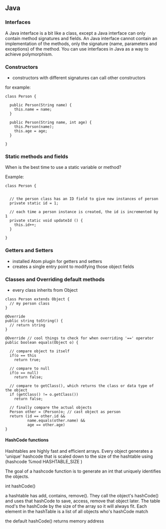 ## Java

### Interfaces

A Java interface is a bit like a class, except a Java interface can only contain method signatures and fields. An Java interface cannot contain an implementation of the methods, only the signature (name, parameters and exceptions) of the method. You can use interfaces in Java as a way to achieve polymorphism.

### Constructors

- constructors with different signatures can call other constructors

for example:
```
class Person {

  public Person(String name) {
    this.name = name;
  }

  public Person(String name, int age) {
    this.Person(name);
    this.age = age;
  }

}

```

### Static methods and fields

When is the best time to use a static variable or method?

Example:

```
class Person {


  // the person class has an ID field to give new instances of person
  private static id = 1;

  // each time a person instance is created, the id is incremented by 1
  private static void updateId () {
    this.id++;
  }

}
```

### Getters and Setters

- installed Atom plugin for getters and setters
- creates a single entry point to modifying those object fields

### Classes and Overriding default methods

- every class inherits from Object
```
class Person extends Object {
  // my person class
}
```

```
@Override
public string toString() {
  // return string
}

@Override // cool things to check for when overriding '==' operator
public boolean equals(Object o) {

  // compare object to itself
  if(o == this
    return true;

  // compare to null
  if(o == null)
    return false;

  // compare to getClass(), which returns the class or data type of the object
  if (getClass() != o.getClass())
    return false;

  // finally compare the actual objects
  Person other = (Person)o; // cast object as person
  return (id == other.id &&
          name.equals(other.name) &&
          age == other.age)
}
```

#### HashCode functions

Hashtables are highly fast and efficient arrays.  Every object generates a 'unique' hashcode
that is scaled down to the size of the hashtable using (hashcode %mod HASHTABLE_SIZE )

The goal of a hashcode function is to generate an int that uniquely identifies
the objects.

int hashCode()

a hashtable has add, contains, remove().  They call the object's hashCode() and uses that hashCode to save, access, remove
that object later.  The table mod's the hashCode by the size of the array so it will always fit.  Each element in the hashTable
is a list of all objects who's hashCode match

the default hashCode() returns memory address
